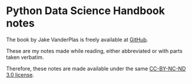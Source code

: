 # Python Data Science Handbook notes

The book by Jake VanderPlas is freely available at
[GitHub](https://github.com/jakevdp/PythonDataScienceHandbook).

These are my notes made while reading, either abbreviated or with parts
taken verbatim.

Therefore, these notes are made available under the same
[CC-BY-NC-ND 3.0 license](https://creativecommons.org/licenses/by-nc-nd/3.0/us/legalcode).

